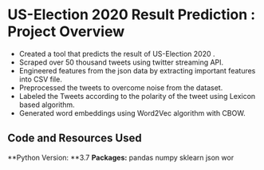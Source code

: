 # US-Election 2020 Result Prediction : Project Overview
* Created a tool that predicts the result of US-Election 2020 .
* Scraped over 50 thousand tweets using twitter streaming API.
* Engineered features from the json data by extracting important features into CSV file.
* Preprocessed the tweets to overcome noise from the dataset.
* Labeled the Tweets according to the polarity of the tweet using Lexicon based algorithm.
* Generated word embeddings using Word2Vec algorithm with CBOW.
## Code and Resources Used
**Python Version: **3.7
**Packages:** pandas numpy sklearn json wor
